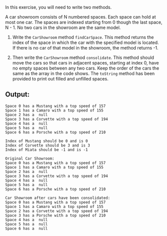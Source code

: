 In this exercise, you will need to write two methods.

A car showroom consists of N numbered spaces. Each space can hold at most one car. The spaces are indexed starting from 0 though the last space, N - 1. No two cars in the showroom are the same model.

1. Write the ```CarShowroom``` method ```findCarSpace```. This method returns the index of the space in which the car with the specified model is located. If there is no car of that model in the showroom, the method returns -1.

2. Then write the ```CarShowroom``` method ```consolidate```. This method should move the cars so that cars in adjacent spaces, starting at index 0, have no empty spaces between any two cars. Keep the order of the cars the same as the array in the code shows. The ```toString``` method has been provided to print out filled and unfilled spaces.

## Output:
```
Space 0 has a Mustang with a top speed of 157
Space 1 has a Camaro with a top speed of 155
Space 2 has a  null 
Space 3 has a Corvette with a top speed of 194
Space 4 has a  null 
Space 5 has a  null 
Space 6 has a Porsche with a top speed of 210

Index of Mustang should be 0 and is 0
Index of Corvette should be 3 and is 3
Index of Miata should be -1 and is -1

Original Car Showroom:
Space 0 has a Mustang with a top speed of 157
Space 1 has a Camaro with a top speed of 155
Space 2 has a  null 
Space 3 has a Corvette with a top speed of 194
Space 4 has a  null 
Space 5 has a  null 
Space 6 has a Porsche with a top speed of 210

Car Showroom after cars have been consolidated:
Space 0 has a Mustang with a top speed of 157
Space 1 has a Camaro with a top speed of 155
Space 2 has a Corvette with a top speed of 194
Space 3 has a Porsche with a top speed of 210
Space 4 has a  null 
Space 5 has a  null 
Space 6 has a  null 
```
